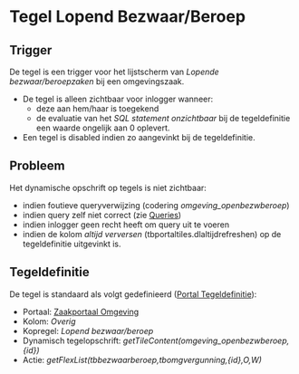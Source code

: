 # Tegel Lopend Bezwaar/Beroep

## Trigger

De tegel is een trigger voor het lijstscherm van *Lopende bezwaar/beroepzaken* bij een omgevingszaak.

  * De tegel is alleen zichtbaar voor inlogger wanneer:
    * deze aan hem/haar is toegekend
    * de evaluatie van het *SQL statement onzichtbaar* bij de tegeldefinitie een waarde ongelijk aan 0 oplevert.
  * Een tegel is disabled indien zo aangevinkt bij de tegeldefinitie.

## Probleem

Het dynamische opschrift op tegels is niet zichtbaar:

  * indien foutieve queryverwijzing (codering *omgeving_openbezwberoep*)
  * indien query zelf niet correct (zie [Queries](/instellen_inrichten/queries.md))
  * indien inlogger geen recht heeft om query uit te voeren
  * indien de kolom *altijd verversen* (tbportaltiles.dlaltijdrefreshen) op de tegeldefinitie uitgevinkt is.

## Tegeldefinitie

De tegel is standaard als volgt gedefinieerd ([Portal Tegeldefinitie](/instellen_inrichten/portaldefinitie/portal_tegel.md)):

  * Portaal: [Zaakportaal Omgeving](/probleemoplossing/portalen_en_moduleschermen/zaakportaal_omgeving.md)
  * Kolom: *Overig*
  * Kopregel: *Lopend bezwaar/beroep*
  * Dynamisch tegelopschrift: *getTileContent(omgeving_openbezwberoep,{id})*
  * Actie: *getFlexList(tbbezwaarberoep,tbomgvergunning,{id},O,W)*

